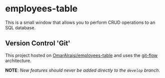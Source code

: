 # employees-table

This is a small window that allows you to perform CRUD operations to an SQL database.

## Version Control 'Git'

This project hosted on [OmarAlraisi/employees-table](https://github.com/OmarAlraisi/employees-table.git) and uses the [git-flow](./Git%20Flow.JPG) architecture.

**NOTE**: _New features should never be added directly to the `develop` branch_.
